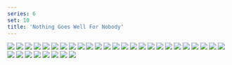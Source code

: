 ```yaml
---
series: 6
set: 10
title: 'Nothing Goes Well For Nobody'
---
```


![](../../../../assets/great/part-10/great275.jpg)
![](../../../../assets/great/part-10/great276.jpg)
![](../../../../assets/great/part-10/great277.jpg)
![](../../../../assets/great/part-10/great278.jpg)
![](../../../../assets/great/part-10/great279.jpg)
![](../../../../assets/great/part-10/great280.jpg)
![](../../../../assets/great/part-10/great281.jpg)
![](../../../../assets/great/part-10/great282.jpg)
![](../../../../assets/great/part-10/great283.jpg)
![](../../../../assets/great/part-10/great284.jpg)
![](../../../../assets/great/part-10/great285.jpg)
![](../../../../assets/great/part-10/great286.jpg)
![](../../../../assets/great/part-10/great287.jpg)
![](../../../../assets/great/part-10/great288.jpg)
![](../../../../assets/great/part-10/great289.jpg)
![](../../../../assets/great/part-10/great290.jpg)
![](../../../../assets/great/part-10/great291.jpg)
![](../../../../assets/great/part-10/great292.jpg)
![](../../../../assets/great/part-10/great293.jpg)
![](../../../../assets/great/part-10/great294.jpg)
![](../../../../assets/great/part-10/great295.jpg)
![](../../../../assets/great/part-10/great296.jpg)
![](../../../../assets/great/part-10/great297.jpg)
![](../../../../assets/great/part-10/great298.jpg)
![](../../../../assets/great/part-10/great299.jpg)
![](../../../../assets/great/part-10/great300.jpg)
![](../../../../assets/great/part-10/great301.jpg)
![](../../../../assets/great/part-10/great302.jpg)
![](../../../../assets/great/part-10/great303.jpg)
![](../../../../assets/great/part-10/great304.jpg)
![](../../../../assets/great/part-10/great305.jpg)
![](../../../../assets/great/part-10/great306.jpg)
![](../../../../assets/great/part-10/great307.jpg)